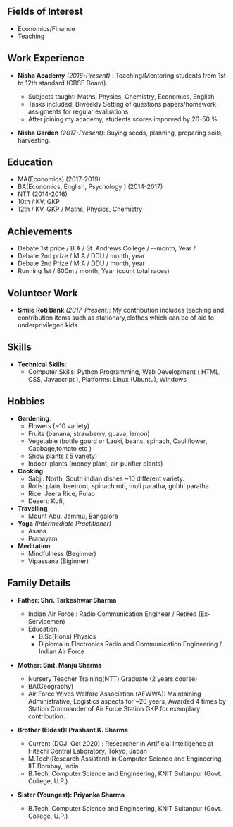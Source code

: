## Fields of Interest

* Economics/Finance
* Teaching

## Work Experience

* **Nisha Academy** *(2016-Present)* : Teaching/Mentoring students from 1st to 12th standard (CBSE Board).
  * Subjects taught:  Maths, Physics, Chemistry, Economics, English
  * Tasks included: Biweekly Setting of questions papers/homework assigments for regular evaluations
  * After joining my academy, students scores imporved by 20-50 %
  
* **Nisha Garden** *(2017-Present)*:
Buying seeds, planning, preparing soils, harvesting.

## Education


* MA(Economics) (2017-2019)
* BA(Economics, English, Psychology ) (2014-2017)
* NTT (2014-2016)
* 10th / KV, GKP 
* 12th / KV, GKP / Maths, Physics, Chemistry 


## Achievements

* Debate 1st price / B.A / St. Andrews College / --month, Year /
* Debate 2nd prize / M.A / DDU / month, year
* Debate 2nd Prize / M.A / DDU / month, year
* Running 1st / 800m / month, Year (count total races)

## Volunteer Work

* **Smile Roti Bank** *(2017-Present)*: My contribution includes teaching and contribution items such as stationary,clothes which can be of aid to underprivileged kids.


## Skills


* **Technical Skills**:
  * Computer Skills: Python Programming, Web Development ( HTML, CSS, Javascript ), Platforms: Linux (Ubuntu), Windows

## Hobbies

* **Gardening**: 
  * Flowers (~10 variety)
  * Fruits (banana, strawberry, guava, lemon)
  * Vegetable (bottle gourd or Lauki, beans, spinach, Cauliflower, Cabbage,tomato etc )
  * Show plants ( 5 variety)
  * Indoor-plants (money plant, air-purifier plants)
* **Cooking**
  * Sabji: North, South indian dishes ~10 different variety. 
  * Rotis: plain, beetroot, spinach roti, muli paratha, gobhi paratha
  * Rice: Jeera Rice, Pulao
  * Desert: Kufi, 
* **Travelling**
  * Mount Abu, Jammu, Bangalore 
* **Yoga** *(Intermediate Practitioner)*
  * Asana
  * Pranayam
* **Meditation**
  * Mindfulness (Beginner)
  * Vipassana (Biginner)
  
 ## Family Details
 
* **Father:  Shri. Tarkeshwar Sharma** 
  * Indian Air Force : Radio Communication Engineer / Retired (Ex-Servicemen)
  * Education: 
    * B.Sc(Hons) Physics
    * Diploma in Electronics Radio and Communication Engineering / Indian Air Force 

* **Mother: Smt. Manju Sharma**
  * Nursery Teacher Training(NTT) Graduate (2 years course)
  * BA(Geography)
  * Air Force Wives Welfare Association (AFWWA): Maintaining Administrative, Logistics aspects for ~20 years, Awarded 4 times by Station Commander of Air Force Station GKP for exemplary contribution.

* **Brother (Eldest): Prashant K. Sharma**
  * Current (DOJ: Oct 2020) : Researcher in Artificial Intelligence at Hitachi Central Laboratory, Tokyo, Japan 
  * M.Tech(Research Assistant) in Computer Science and Engineering, IIT Bombay, India
  * B.Tech, Computer Science and Engineering, KNIT Sultanpur (Govt. College, U.P.)

* **Sister (Youngest): Priyanka Sharma**
  * B.Tech, Computer Science and Engineering, KNIT Sultanpur (Govt. College, U.P.)


  



